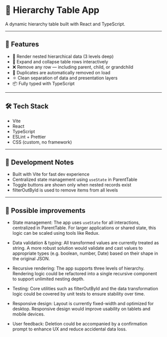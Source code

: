 # 🌳 Hierarchy Table App

A dynamic hierarchy table built with React and TypeScript.

---

## 🚀 Features

- 📂 Render nested hierarchical data (3 levels deep)
- 🔽 Expand and collapse table rows interactively
- ❌ Remove any row — including parent, child, or grandchild
- 🧹 Duplicates are automatically removed on load
- ⚛️ Clean separation of data and presentation layers
- 📦 Fully typed with TypeScript

---

## 🛠️ Tech Stack

- Vite
- React
- TypeScript
- ESLint + Prettier
- CSS (custom, no framework)

---

## 🧪 Development Notes

- Built with Vite for fast dev experience
- Centralized state management using `useState` in ParentTable
- Toggle buttons are shown only when nested records exist
- filterOutById is used to remove items from all levels

---

## 🔧 Possible improvements

- State management: The app uses `useState` for all interactions, centralized in ParentTable. For larger applications or shared state, this logic can be scaled using tools like Redux.

- Data validation & typing: All transformed values are currently treated as string. A more robust solution would validate and cast values to appropriate types (e.g. boolean, number, Date) based on their shape in the original JSON.

- Recursive rendering: The app supports three levels of hierarchy. Rendering logic could be refactored into a single recursive component to support unlimited nesting depth.

- Testing: Core utilities such as filterOutById and the data transformation logic could be covered by unit tests to ensure stability over time.

- Responsive design: Layout is currently fixed-width and optimized for desktop. Responsive design would improve usability on tablets and mobile devices.

- User feedback: Deletion could be accompanied by a confirmation prompt to enhance UX and reduce accidental data loss.
